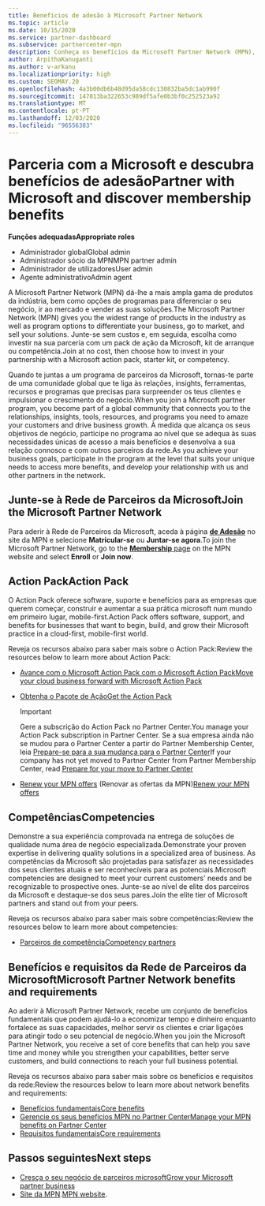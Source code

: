 ```yaml
---
title: Benefícios de adesão à Microsoft Partner Network
ms.topic: article
ms.date: 10/15/2020
ms.service: partner-dashboard
ms.subservice: partnercenter-mpn
description: Conheça os benefícios da Microsoft Partner Network (MPN), como o Microsoft Action Pack, competências ou opções de programa para ir ao mercado e vender as suas soluções.
author: ArpithaKanuganti
ms.author: v-arkanu
ms.localizationpriority: high
ms.custom: SEOMAY.20
ms.openlocfilehash: 4a3b00db6b48d95da58cdc130832ba5dc1ab990f
ms.sourcegitcommit: 147813ba322653c989df5afe0b3bf0c252523a92
ms.translationtype: MT
ms.contentlocale: pt-PT
ms.lasthandoff: 12/03/2020
ms.locfileid: "96556383"
---
```

# <a name="partner-with-microsoft-and-discover-membership-benefits"></a><span data-ttu-id="a677d-103">Parceria com a Microsoft e descubra benefícios de adesão</span><span class="sxs-lookup"><span data-stu-id="a677d-103">Partner with Microsoft and discover membership benefits</span></span>

<span data-ttu-id="a677d-104">**Funções adequadas**</span><span class="sxs-lookup"><span data-stu-id="a677d-104">**Appropriate roles**</span></span>

- <span data-ttu-id="a677d-105">Administrador global</span><span class="sxs-lookup"><span data-stu-id="a677d-105">Global admin</span></span>
- <span data-ttu-id="a677d-106">Administrador sócio da MPN</span><span class="sxs-lookup"><span data-stu-id="a677d-106">MPN partner admin</span></span>
- <span data-ttu-id="a677d-107">Administrador de utilizadores</span><span class="sxs-lookup"><span data-stu-id="a677d-107">User admin</span></span>
- <span data-ttu-id="a677d-108">Agente administrativo</span><span class="sxs-lookup"><span data-stu-id="a677d-108">Admin agent</span></span>

<span data-ttu-id="a677d-109">A Microsoft Partner Network (MPN) dá-lhe a mais ampla gama de produtos da indústria, bem como opções de programas para diferenciar o seu negócio, ir ao mercado e vender as suas soluções.</span><span class="sxs-lookup"><span data-stu-id="a677d-109">The Microsoft Partner Network (MPN) gives you the widest range of products in the industry as well as program options to differentiate your business, go to market, and sell your solutions.</span></span> <span data-ttu-id="a677d-110">Junte-se sem custos e, em seguida, escolha como investir na sua parceria com um pack de ação da Microsoft, kit de arranque ou competência.</span><span class="sxs-lookup"><span data-stu-id="a677d-110">Join at no cost, then choose how to invest in your partnership with a Microsoft action pack, starter kit, or competency.</span></span>

<span data-ttu-id="a677d-111">Quando te juntas a um programa de parceiros da Microsoft, tornas-te parte de uma comunidade global que te liga às relações, insights, ferramentas, recursos e programas que precisas para surpreender os teus clientes e impulsionar o crescimento do negócio.</span><span class="sxs-lookup"><span data-stu-id="a677d-111">When you join a Microsoft partner program, you become part of a global community that connects you to the relationships, insights, tools, resources, and programs you need to amaze your customers and drive business growth.</span></span> <span data-ttu-id="a677d-112">À medida que alcança os seus objetivos de negócio, participe no programa ao nível que se adequa às suas necessidades únicas de acesso a mais benefícios e desenvolva a sua relação connosco e com outros parceiros da rede.</span><span class="sxs-lookup"><span data-stu-id="a677d-112">As you achieve your business goals, participate in the program at the level that suits your unique needs to access more benefits, and develop your relationship with us and other partners in the network.</span></span> 

## <a name="join-the-microsoft-partner-network"></a><span data-ttu-id="a677d-113">Junte-se à Rede de Parceiros da Microsoft</span><span class="sxs-lookup"><span data-stu-id="a677d-113">Join the Microsoft Partner Network</span></span>

<span data-ttu-id="a677d-114">Para aderir à Rede de Parceiros da Microsoft, aceda à página [ **de Adesão**](https://partner.microsoft.com/membership) no site da MPN e selecione **Matricular-se** ou **Juntar-se agora**.</span><span class="sxs-lookup"><span data-stu-id="a677d-114">To join the Microsoft Partner Network, go to the [**Membership** page](https://partner.microsoft.com/membership) on the MPN website and select **Enroll** or **Join now**.</span></span>

## <a name="action-pack"></a><span data-ttu-id="a677d-115">Action Pack</span><span class="sxs-lookup"><span data-stu-id="a677d-115">Action Pack</span></span>

<span data-ttu-id="a677d-116">O Action Pack oferece software, suporte e benefícios para as empresas que querem começar, construir e aumentar a sua prática microsoft num mundo em primeiro lugar, mobile-first.</span><span class="sxs-lookup"><span data-stu-id="a677d-116">Action Pack offers software, support, and benefits for businesses that want to begin, build, and grow their Microsoft practice in a cloud-first, mobile-first world.</span></span>

<span data-ttu-id="a677d-117">Reveja os recursos abaixo para saber mais sobre o Action Pack:</span><span class="sxs-lookup"><span data-stu-id="a677d-117">Review the resources below to learn more about Action Pack:</span></span>

- [<span data-ttu-id="a677d-118">Avance com o Microsoft Action Pack com o Microsoft Action Pack</span><span class="sxs-lookup"><span data-stu-id="a677d-118">Move your cloud business forward with Microsoft Action Pack</span></span>](https://partner.microsoft.com/membership/action-pack)

- [<span data-ttu-id="a677d-119">Obtenha o Pacote de Ação</span><span class="sxs-lookup"><span data-stu-id="a677d-119">Get the Action Pack</span></span>](mpn-get-action-pack.md)
  
    >[!IMPORTANT]
    ><span data-ttu-id="a677d-120">Gere a subscrição do Action Pack no Partner Center.</span><span class="sxs-lookup"><span data-stu-id="a677d-120">You manage your Action Pack subscription in Partner Center.</span></span> <span data-ttu-id="a677d-121">Se a sua empresa ainda não se mudou para o Partner Center a partir do Partner Membership Center, leia [Prepare-se para a sua mudança para o Partner Center](prepare-pmc-pc-migration.md)</span><span class="sxs-lookup"><span data-stu-id="a677d-121">If your company has not yet moved to Partner Center from Partner Membership Center, read [Prepare for your move to Partner Center](prepare-pmc-pc-migration.md)</span></span>  

- <span data-ttu-id="a677d-122">[Renew your MPN offers](renew-mpn-offers.md) (Renovar as ofertas da MPN)</span><span class="sxs-lookup"><span data-stu-id="a677d-122">[Renew your MPN offers](renew-mpn-offers.md)</span></span>

## <a name="competencies"></a><span data-ttu-id="a677d-123">Competências</span><span class="sxs-lookup"><span data-stu-id="a677d-123">Competencies</span></span>

<span data-ttu-id="a677d-124">Demonstre a sua experiência comprovada na entrega de soluções de qualidade numa área de negócio especializada.</span><span class="sxs-lookup"><span data-stu-id="a677d-124">Demonstrate your proven expertise in delivering quality solutions in a specialized area of business.</span></span> <span data-ttu-id="a677d-125">As competências da Microsoft são projetadas para satisfazer as necessidades dos seus clientes atuais e ser reconhecíveis para as potenciais.</span><span class="sxs-lookup"><span data-stu-id="a677d-125">Microsoft competencies are designed to meet your current customers' needs and be recognizable to prospective ones.</span></span> <span data-ttu-id="a677d-126">Junte-se ao nível de elite dos parceiros da Microsoft e destaque-se dos seus pares.</span><span class="sxs-lookup"><span data-stu-id="a677d-126">Join the elite tier of Microsoft partners and stand out from your peers.</span></span>

<span data-ttu-id="a677d-127">Reveja os recursos abaixo para saber mais sobre competências:</span><span class="sxs-lookup"><span data-stu-id="a677d-127">Review the resources below to learn more about competencies:</span></span>

- [<span data-ttu-id="a677d-128">Parceiros de competência</span><span class="sxs-lookup"><span data-stu-id="a677d-128">Competency partners</span></span>](https://partner.microsoft.com/membership/competencies)

## <a name="microsoft-partner-network-benefits-and-requirements"></a><span data-ttu-id="a677d-129">Benefícios e requisitos da Rede de Parceiros da Microsoft</span><span class="sxs-lookup"><span data-stu-id="a677d-129">Microsoft Partner Network benefits and requirements</span></span>

<span data-ttu-id="a677d-130">Ao aderir à Microsoft Partner Network, recebe um conjunto de benefícios fundamentais que podem ajudá-lo a economizar tempo e dinheiro enquanto fortalece as suas capacidades, melhor servir os clientes e criar ligações para atingir todo o seu potencial de negócio.</span><span class="sxs-lookup"><span data-stu-id="a677d-130">When you join the Microsoft Partner Network, you receive a set of core benefits that can help you save time and money while you strengthen your capabilities, better serve customers, and build connections to reach your full business potential.</span></span> 

<span data-ttu-id="a677d-131">Reveja os recursos abaixo para saber mais sobre os benefícios e requisitos da rede:</span><span class="sxs-lookup"><span data-stu-id="a677d-131">Review the resources below to learn more about network benefits and requirements:</span></span>

- [<span data-ttu-id="a677d-132">Benefícios fundamentais</span><span class="sxs-lookup"><span data-stu-id="a677d-132">Core benefits</span></span>](https://partner.microsoft.com/membership/core-benefits#simple-tab-content-1)
- [<span data-ttu-id="a677d-133">Gerencie os seus benefícios MPN no Partner Center</span><span class="sxs-lookup"><span data-stu-id="a677d-133">Manage your MPN benefits on Partner Center</span></span>](manage-your-partner-network-benefits.md)
- [<span data-ttu-id="a677d-134">Requisitos fundamentais</span><span class="sxs-lookup"><span data-stu-id="a677d-134">Core requirements</span></span>](https://partner.microsoft.com/membership/core-benefits#simple-tab-content-2)

## <a name="next-steps"></a><span data-ttu-id="a677d-135">Passos seguintes</span><span class="sxs-lookup"><span data-stu-id="a677d-135">Next steps</span></span>

- [<span data-ttu-id="a677d-136">Cresça o seu negócio de parceiros microsoft</span><span class="sxs-lookup"><span data-stu-id="a677d-136">Grow your Microsoft partner business</span></span>](grow-your-business.md)
- <span data-ttu-id="a677d-137">[Site da MPN](https://partner.microsoft.com/commercial).</span><span class="sxs-lookup"><span data-stu-id="a677d-137">[MPN website](https://partner.microsoft.com/commercial).</span></span>
